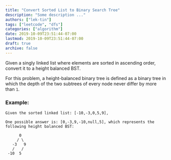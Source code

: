 ```yaml
---
title: "Convert Sorted List to Binary Search Tree"
description: "Some description ..."
authors: ["lek-tin"]
tags: ["leetcode", "dfs"]
categories: ["algorithm"]
date: 2019-10-09T23:51:44-07:00
lastmod: 2019-10-09T23:51:44-07:00
draft: true
archive: false
---
```

Given a singly linked list where elements are sorted in ascending order, convert it to a height balanced BST.  

For this problem, a height-balanced binary tree is defined as a binary tree in which the depth of the two subtrees of every node never differ by more than `1`.  

### Example:
```
Given the sorted linked list: [-10,-3,0,5,9],

One possible answer is: [0,-3,9,-10,null,5], which represents the following height balanced BST:

      0
     / \
   -3   9
   /   /
 -10  5
```
